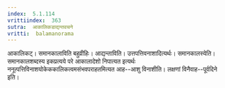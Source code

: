 ```yaml
---
index:  5.1.114
vrittiindex:  363
sutra:  आकालिकडाद्यन्तवचने
vritti:  balamanorama 
---
```


आकालिकट्। समानकालाविति बहुव्रीहिः। आद्यन्ताविति। उत्तपत्तिवनाशादित्यर्थः। समानकालस्येति। समानकालशब्दस्य इकप्रत्यये परे आकालादेशो निपात्यत इत्यर्थः ननूत्पत्तिविनाशयोकेककालिकत्वमसंभवपराहतमित्यत आह--आशु विनाशीति। लक्षणां विनैवाह--पूर्वदिने इति। 

